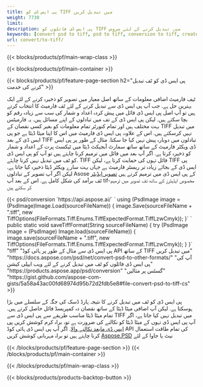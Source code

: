 ```yaml
---
title: پی ایس ڈی کو TIFF میں تبدیل کریں
weight: 7730
limit: 
description: پی ایس ڈی فائلوں کو TIFF میں تبدیل کرنے کے لئے سروس
keywords: [convert psd to tiff, psd to tiff, conversion to tiff, create tiff from psd, print psd as tiff]
url: convert/to-tiff/
---
```


{{< blocks/products/pf/main-wrap-class >}}

{{< blocks/products/pf/main-container >}}

{{< blocks/products/pf/feature-page-section h2="پی ایس ڈی کو ٹف تبدیل کرنے کی خدمت" >}}
<p>ٹیف فارمیٹ اضافی معلومات کے ساتھ اصل معیار میں تصویر کو ذخیرہ کرنے کے لئے ایک بہترین حل ہے. جب آپ پی ایس ڈی سے تبدیل کرنے کے لئے ٹف فارمیٹ کا انتخاب کرتے ہیں تو آپ اصل پی ایس ڈی فائل میں پیش کردہ اعداد و شمار کی سب سے زیادہ رقم کو بچا سکتے ہیں. لیکن پی ایس ڈی کے تف میں تبادلوں کے اپنے مسائل ہیں. یہ فارمیٹس بہت مختلف ہیں اور تمام کنورٹر تمام معلومات کو بغیر کسی نقصان کے TIFF میں تبدیل نہیں کرسکتے ہیں. اس کے علاوہ، پی ایس ڈی فارمیٹ میں اس کا اپنا میٹا ڈیٹا ہے جو پی ایس ڈی کے بعد TIFF تبادلوں میں دوبارہ پیش نہیں کیا جا سکتا. مثال کے طور پر پی ایس ڈی ویکٹر فارمیٹ کے ساتھ ساتھ سمارٹ آبجیکٹ ڈیٹا میں ٹیکسٹ پرت کے اعداد و شمار کو ذخیرہ کرتا ہے. اگر آپ بعد میں فائل میں ترمیم کرنا چاہتے ہیں تو آپ کو پی ایس ڈی کو ٹف میں تبدیل نہیں کرنا چاہئے. TIFF فائل تہوں کی حمایت کرتا ہے، لیکن TIFF پی ایس ڈی کے بجائے زیادہ تر ریسٹر فارمیٹ ہے جہاں بہت سارے ویکٹر ڈیٹا ذخیرہ کیا جاتا ہے. لیکن اگر آپ تصویر کے تبادلوں Asose کے پی ایس ڈی میں ترمیم کرتے ہیں <a href="https://products.aspose.app/psd/photo-editor">تصویر ایڈیٹر</a> ٹف برآمد کی شکل کامل ہے. اس کے بعد آپ tif-مخصوص ایڈیٹرز کے ساتھ تف تصویر میں ترمیم کر سکتے ہیں</p>
{{< psd/conversion `https://api.aspose.ai/` 
`    using (PsdImage image = (PsdImage)Image.Load(sourceFileName))
    {
        image.Save(sourceFileName + ".tiff", new TiffOptions(FileFormats.Tiff.Enums.TiffExpectedFormat.TiffLzwCmyk));
    }` 
`     public static void saveTiffFormat(String sourceFileName) {
        try (PsdImage image = (PsdImage) Image.load(sourceFileName)) {
            image.save(sourceFileName + ".tiff", new TiffOptions(FileFormats.Tiff.Enums.TiffExpectedFormat.TiffLzwCmyk));
        }
    }` 
	"tiff" 
"پی ایس ڈی سے مثال کے طور پر ہائی کوڈ API کے ساتھ TIFF میں تبدیل کریں"  "https://docs.aspose.com/psd/net/convert-psd-to-other-formats/" 
"آپ کی پی ایس ڈی فائلوں کو ٹف میں تبدیل کرنے کے لئے ویب ایپلی کیشن" "https://products.aspose.app/psd/conversion" 
"گسٹس پر مثالیں" "https://gist.github.com/aspose-com-gists/5a58a43ac00fd68974d95b72d2fdb5e8#file-convert-psd-to-tiff-cs" >}}
<p>پی ایس ڈی کو ٹف میں تبدیل کرنے کا نتیجہ ہارڈ ڈسک کی جگہ کے سلسلے میں بڑا ہوسکتا ہے. لیکن آپ اضافی میٹا ڈیٹا کے ساتھ نقصان دہ کمپریسڈ فائل حاصل کرتے ہیں. تمام میٹا ڈیٹا مناسب طریقے سے پی ایس ڈی سے TIFF میں تبدیل نہیں کیا جاتا ہے، اگر آپ پی ایس ڈی تہوں کے میٹا ڈیٹا کو نکالنے کی ضرورت ہے تو، براہ کرم کوشش کریں <a href="https://products.aspose.app/psd/metadata">پی ایس ڈی مابعد نکالنے والا</a>. اگر آپ پی ایس ڈی ہائی کوڈ API کی تمام طاقت استعمال کرنا چاہتے ہیں تو براہ مہربانی کوشش کریں <a href="/psd">Aspose.PSD</a> نیٹ یا جاوا کے لئے</p>
{{< /blocks/products/pf/feature-page-section >}}
{{< /blocks/products/pf/main-container >}}


{{< /blocks/products/pf/main-wrap-class >}}

{{< blocks/products/products-backtop-button >}}

